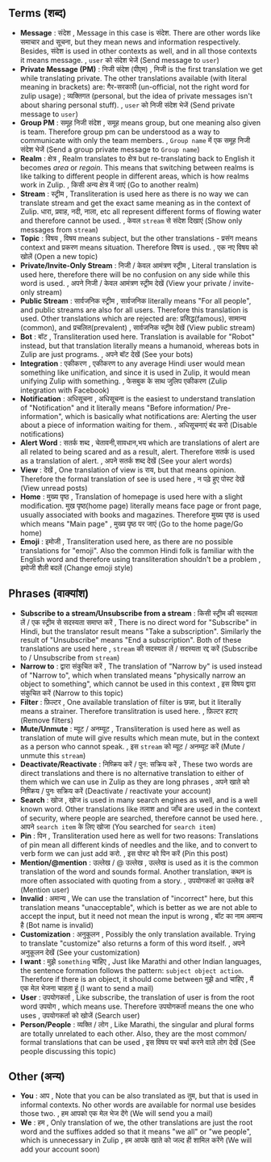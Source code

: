 ## Terms (शब्द)

* **Message** : संदेश , Message in this case is संदेश. There are other words
like समाचार and सूचना, but they mean news and information respectively.
Besides, संदेश is used in other contexts as well, and in all those contexts it
means message. , `user` को संदेश भेजें (Send message to `user`)
* **Private Message (PM)** : निजी संदेश (पीएम) , निजी is the first translation
we get while translating private. The other translations available (with
literal meaning in brackets) are: गैर-सरकारी (un-official, not the right word
 for zulip usage) ; व्यक्तिगत (personal, but the idea of private messages isn't
 about sharing personal stuff). , `user` को निजी संदेश भेजें (Send private
 message to `user`)
* **Group PM** : समूह निजी संदेश , समूह means group, but one meaning also given
 is team. Therefore group pm can be understood as a way to communicate with
 only the team members. , `Group name` में एक समूह निजी संदेश भेजें (Send a
 group private message to `Group name`)
* **Realm** : क्षेत्र , Realm translates to क्षेत्र but re-translating back to
English it becomes *area* or *regoin*. This means that switching between realms
 is like talking to different people in different areas, which is how realms
 work in Zulip. , किसी अन्य क्षेत्र में जाएं (Go to another realm)
* **Stream** : स्ट्रीम , Transliteration is used here as there is no way we can
 translate stream and get the exact same meaning as in the context of Zulip.
 धारा, प्रवाह, नदी, नाला, etc all represent different forms of flowing water
 and therefore cannot be used. , केवल `stream` से संदेश दिखाएं (Show only
 messages from `stream`)
* **Topic** : विषय , विषय means subject, but the other translations - प्रसंग
means context and प्रकरण means situation. Therefore विषय is used. , एक नए विषय
 को खोलें (Open a new topic)
* **Private/Invite-Only Stream** : निजी / केवल आमंत्रण स्ट्रीम , Literal
translation is used here, therefore there will be no confusion on any side
while this word is used. , अपने निजी / केवल आमंत्रण स्ट्रीम देखें (View your
private / invite-only stream)
* **Public Stream** : सार्वजनिक स्ट्रीम , सार्वजनिक literally means "For all
people", and public streams are also for all users. Therefore this translation
 is used. Other translations which are rejected are: प्रसिद्ध(famous), सामान्य
 (common), and प्रचलित(prevalent) , सार्वजनिक स्ट्रीम देखें (View public stream)
* **Bot** : बॉट , Transliteration used here. Translation is available for
"Robot" instead, but that translation literally means a humanoid, whereas bots
 in Zulip are just programs. , अपने बॉट देखें (See your bots)
* **Integration** : एकीकरण , एकीकरण to any average Hindi user would mean
something like unification, and since it is used in Zulip, it would mean
unifying Zulip with something. , फेसबुक के साथ जुलिप एकीकरण (Zulip integration
with Facebook)
* **Notification** : अधिसूचना , अधिसूचना is the easiest to understand
translation of "Notification" and it literally means "Before information/
Pre-information", which is basically what notifications are: Alerting the user
about a piece of information waiting for them. , अधिसूचनाएं बंद करो (Disable
notifications)
* **Alert Word** : सतर्क शब्द , चेतावनी,सावधान,भय which are translations of
alert are all related to being scared and as a result, alert. Therefore सतर्क
is used as a translation of alert. , अपने सतर्क शब्द देखें (See your alert
words)
* **View** : देखें , One translation of view is राय, but that means opinion.
Therefore the formal translation of see is used here , न पढ़े हुए पोस्ट
देखें (View unread posts)
* **Home** : मुख्य पृष्ठ , Translation of homepage is used here with a slight
modification. मुख पृष्ठ(home page) literally means face page or front page,
usually associated with books and magazines. Therefore मुख्य पृष्ठ is used
which means "Main page" , मुख्य पृष्ठ पर जाएं (Go to the home page/Go home)
* **Emoji** : इमोजी , Transliteration used here, as there are no possible
translations for "emoji". Also the common Hindi folk is familiar with the
English word and therefore using transliteration shouldn't be a problem ,
इमोजी शैली बदलें (Change emoji style)

## Phrases (वाक्यांश)

* **Subscribe to a stream/Unsubscribe from a stream** : किसी स्ट्रीम की
सदस्यता लें / एक स्ट्रीम से सदस्यता समाप्त करें , There is no direct word for
"Subscribe" in Hindi, but the translator result means "Take a subscription".
Similarly the result of "Unsubscribe" means "End a subscription". Both of these
 translations are used here , `stream` की सदस्यता लें / सदस्यता रद्द करें
 (Subscribe to / Unsubscribe from `stream`)
* **Narrow to** : द्वारा संकुचित करें , The translation of "Narrow by" is used
 instead of "Narrow to", which when translated means "physically narrow an
 object to something", which cannot be used in this context , इस विषय द्वारा
 संकुचित करें (Narrow to this topic)
* **Filter** : फ़िल्टर , One available translation of filter is छन्ना, but it
literally means a strainer. Therefore translitration is used here. , फ़िल्टर
हटाए (Remove filters)
* **Mute/Unmute** : म्यूट / अनम्यूट , Transliteration is used here as well as
translation of mute will give results which mean mute, but in the context as a
 person who cannot speak. , इस `stream` को म्यूट / अनम्यूट करें (Mute / unmute
 this `stream`)
* **Deactivate/Reactivate** : निष्क्रिय करें / पुन: सक्रिय करें , These two
words are direct translations and there is no alternative translation to
either of them which we can use in Zulip as they are long phrases , अपने खाते
को निष्क्रिय / पुनः सक्रिय करें (Deactivate / reactivate your account)
* **Search** : खोज , खोज is used in many search engines as well, and is a well
known word. Other translations like तलाश and जाँच are used in the context of
security, where people are searched, therefore cannot be used here. , आपने
`search item` के लिए खोजा (You searched for `search item`)
* **Pin** : पिन , Transliteration used here as well for two reasons:
Translations of pin mean all different kinds of needles and the like, and to
convert to verb form we can just add करो. , इस पोस्ट को पिन करें (Pin this post)
* **Mention/@mention** : उल्लेख / @ उल्लेख , उल्लेख is used as it is the common
 translation of the word and sounds formal. Another translation, कथन is more
 often associated with quoting from a story. , उपयोगकर्ता का उल्लेख करें
 (Mention user)
* **Invalid** : अमान्य , We can use the translation of "incorrect" here, but
this translation means "unacceptable", which is better as we are not able to
accept the input, but it need not mean the input is wrong , बॉट का नाम अमान्य
है (Bot name is invalid)
* **Customization** : अनुकूलन , Possibly the only translation available. Trying
 to translate "customize" also returns a form of this word itself. , अपने
 अनुकूलन देखें (See your customization)
* **I want** : मुझे `something` चाहिए , Just like Marathi and other Indian
languages, the sentence formation follows the pattern: `subject object action`.
 Therefore if there is an object, it should come between मुझे and चाहिए , मैं
 एक मेल भेजना चाहता हूं (I want to send a mail)
* **User** : उपयोगकर्ता , Like subscribe, the translation of user is from the
root word उपयोग , which means use. Therefore उपयोगकर्ता means the one who uses
 , उपयोगकर्ता को खोजें (Search user)
* **Person/People** : व्यक्ति / लोग , Like Marathi, the singular and plural
forms are totally unrelated to each other. Also, they are the most common/
formal translations that can be used , इस विषय पर चर्चा करने वाले लोग देखें
(See people discussing this topic)

## Other (अन्य)

* **You** : आप , Note that you can be also translated as तुम, but that is used
in informal contexts. No other words are available for normal use besides those
 two. , हम आपको एक मेल भेज देंगे (We will send you a mail)
* **We** : हम , Only translation of we, the other translations are just the
root word and the suffixes added so that it means "we all" or "we people",
 which is unnecessary in Zulip , हम आपके खाते को जल्द ही शामिल करेंगे (We will
 add your account soon)
